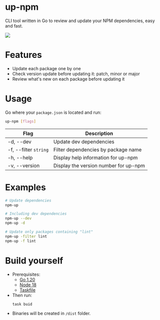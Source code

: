 # up-npm

CLI tool written in Go to review and update your NPM dependencies, easy and fast.

![](https://i.imgur.com/8AUJFVb.png)


# Features

- Update each package one by one
- Check version update before updating it: patch, minor or major
- Review what's new on each package before updating it


# Usage

Go where your `package.json` is located and run:

```bash
up-npm [flags]
```


| Flag              	| Description                                   |
|---------------------	|-----------------------------------------------|
| -d, --dev           	| Update dev dependencies                       |
| -f, --filter `string` | Filter dependencies by package name           |
| -h, --help          	| Display help information for up-npm           |
| -v, --version       	| Display the version number for up-npm         |



# Examples

```bash
# Update dependencies
npm-up

# Including dev dependencies
npm-up --dev
npm-up -d

# Update only packages containing "lint"
npm-up -filter lint
npm-up -f lint

```



# Build yourself

- Prerequisites:
  - [Go 1.20](https://go.dev/doc/install)
  - [Node 18](https://nodejs.org/en/download)
  - [Taskfile](https://taskfile.dev)
- Then run:
	```bash
	task buid
	```
- Binaries will be created in `/dist` folder.
